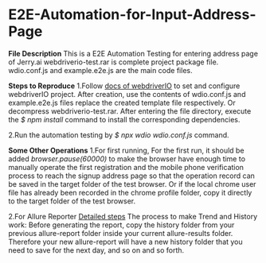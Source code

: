# E2E-Automation-for-Input-Address-Page
**File Description**
This is a E2E Automation Testing for entering address page of Jerry.ai
webdriverio-test.rar is complete project package file.
wdio.conf.js and example.e2e.js are the main code files.

**Steps to Reproduce**
1.Follow [docs of webdriverIO](https://webdriver.io/docs/gettingstarted.html) to set and configure webdriverIO project. After creation, use the contents of wdio.conf.js and example.e2e.js files replace the created template file respectively.
Or decompress webdriverio-test.rar. After entering the file directory, execute the *$ npm install* command to install the corresponding dependencies.

2.Run the automation testing by *$ npx wdio wdio.conf.js* command.

**Some Other Operations**
1.For first running, 
For the first run, it should be added *browser.pause(60000)* to make the browser have enough time to manually operate the first registration and the mobile phone verification process to reach the signup address page so that the operation record can be saved in the target folder of the test browser. Or if the local chrome user file has already been recorded in the chrome profile folder, copy it directly to the target folder of the test browser.

2.For Allure Reporter
[Detailed steps](https://webdriver.io/docs/allure-reporter.html)
The process to make Trend and History work:
Before generating the report, copy the history folder from your previous allure-report folder inside your current allure-results folder.
Therefore your new allure-report will have a new history folder that you need to save for the next day, and so on and so forth.

